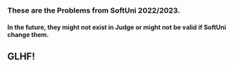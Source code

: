 <h3>These are the Problems from SoftUni 2022/2023.</h3>
<h4>In the future, they might not exist in Judge or might not be valid if SoftUni change them.</h4>
<h2>GLHF!</h2>
